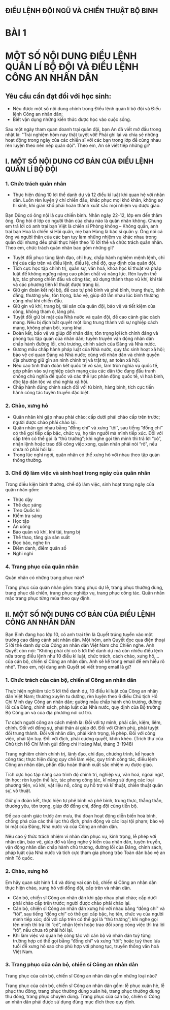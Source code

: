 ## ĐIỀU LỆNH ĐỘI NGŨ VÀ CHIẾN THUẬT BỘ BINH
# BÀI 1
# MỘT SỐ NỘI DUNG ĐIỀU LỆNH QUÂN LÍ BỘ ĐỘI VÀ ĐIỀU LỆNH CÔNG AN NHÂN DÂN

## Yêu cầu cần đạt đối với học sinh:

- Nêu được một số nội dung chính trong Điều lệnh quản lí bộ đội và Điều lệnh Công an nhân dân;
- Biết vận dụng những kiến thức được học vào cuộc sống.

Sau một ngày tham quan doanh trại quân đội, bạn An đã viết mở đầu trong nhật kí: "Trải nghiệm hôm nay thật tuyệt vời! Phải ghi lại và chia sẻ những hoạt động trong ngày của các chiến sĩ với các bạn trong lớp để cùng nhau rèn luyện theo nền nếp quân đội".
Theo em, An sẽ viết tiếp những gì?

## I. MỘT SỐ NỘI DUNG CƠ BẢN CỦA ĐIỀU LỆNH QUÂN LÍ BỘ ĐỘI
### 1. Chức trách quân nhân

- Thực hiện đúng 10 lời thề danh dự và 12 điều kỉ luật khi quan hệ với nhân dân. Luôn rèn luyện ý chí chiến đấu, khắc phục mọi khó khăn, không sợ hi sinh, khi gian khổ phải hoàn thành xuất sắc mọi nhiệm vụ được giao.

Bạn Dũng có ông nội là cựu chiến binh. Nhân ngày 22-12, lớp em đến thăm ông. Ông hỏi ở lớp có người thân của cháu nào là quân nhân không. Chung em trả lời có anh trai bạn Việt là chiến sĩ Phòng không – Không quân, anh trai bạn Hoa là chiến sĩ Hải quân, mẹ bạn Hùng là bác sĩ quân y. Ông nói cả ông và người thân của các bạn tuy làm những nhiệm vụ khác nhau trong quân đội nhưng đều phải thực hiện theo 10 lời thề và chức trách quân nhân.
Theo em, chức trách quân nhân bao gồm những gì?

- Tuyệt đối phục tùng lãnh đạo, chỉ huy, chấp hành nghiêm mệnh lệnh, chỉ thị của cấp trên và điều lệnh, điều lệ, chế độ, quy định của quân đội.
- Tích cực học tập chính trị, quân sự, văn hoá, khoa học kĩ thuật và pháp luật để không ngừng nâng cao phẩm chất và năng lực. Rèn luyện thể lực, tác phong chiến đấu và công tác, sử dụng thành thạo vũ khí, khí tài và các phương tiện kĩ thuật được trang bị.
- Giữ gìn đoàn kết nội bộ, đề cao tự phê bình và phê bình, trung thực, bình đẳng, thương yêu, tôn trọng, bảo vệ, giúp đỡ lẫn nhau lúc bình thường cũng như khi chiến đấu.
- Giữ gìn vũ khí, trang bị, tài sản của quân đội, bảo vệ và tiết kiệm của công, không tham ô, lãng phí.
- Tuyệt đối giữ bí mật của Nhà nước và quân đội, đề cao cảnh giác cách mạng. Nếu bị địch bắt quyết một lòng trung thành với sự nghiệp cách mạng, không phản bội, xung khai.
- Đoàn kết, bảo vệ và giúp đỡ nhân dân; tôn trọng lợi ích chính đáng và phong tục tập quán của nhân dân; tuyên truyền vận động nhân dân chấp hành đường lối, chủ trương, chính sách của Đảng và Nhà nước.
- Gương mẫu chấp hành pháp luật của Nhà nước, quy tắc sinh hoạt xã hội; bảo vệ cơ quan Đảng và Nhà nước; cùng với nhân dân và chính quyền địa phương giữ gìn an ninh chính trị và trật tự, an toàn xã hội.
- Nêu cao tinh thần đoàn kết quốc tế vô sản, làm tròn nghĩa vụ quốc tế, góp phần vào sự nghiệp cách mạng của các dân tộc đang đấu tranh chống chủ nghĩa đế quốc và các thế lực phản động quốc tế, vì hoà bình, độc lập dân tộc và chủ nghĩa xã hội.
- Chấp hành đúng chính sách đối với tù binh, hàng binh, tích cực tiến hành công tác tuyên truyền đặc biệt.

### 2. Chào, xưng hô

- Quân nhân khi gặp nhau phải chào; cấp dưới phải chào cấp trên trước; người được chào phải chào lại.
- Quân nhân gọi nhau bằng “đồng chí” và xưng “tôi”, sau tiếng “đồng chí” có thể gọi tiếp cấp bậc, chức vụ, họ tên người mà mình tiếp xúc. Đối với cấp trên có thể gọi là “thủ trưởng”; khi nghe gọi tên mình thì trả lời “có”, nhận lệnh hoặc trao đổi công việc xong, quân nhân phải nói “rõ”, nếu chưa rõ phải hỏi lại.
- Trong lúc nghỉ ngơi, quân nhân có thể xưng hô với nhau theo tập quán thông thường.

### 3. Chế độ làm việc và sinh hoạt trong ngày của quân nhân

Trong điều kiện bình thường, chế độ làm việc, sinh hoạt trong ngày của quân nhân gồm:

- Thức dậy
- Thể dục sáng
- Treo Quốc kì
- Kiểm tra sáng
- Học tập
- Ăn uống
- Bảo quản vũ khí, khí tài, trang bị
- Thể thao, tăng gia sản xuất
- Đọc báo, nghe tin
- Điểm danh, điểm quân số
- Nghỉ nghỉ

### 4. Trang phục của quân nhân

Quân nhân có những trang phục nào?

Trang phục của quân nhân gồm: trang phục dự lễ, trang phục thường dùng, trang phục dã chiến, trang phục nghiệp vụ, trang phục công tác. Quân nhân mặc trang phục từng mùa theo quy định.

## II. MỘT SỐ NỘI DUNG CƠ BẢN CỦA ĐIỀU LỆNH CÔNG AN NHÂN DÂN

Bạn Bình đang học lớp 10, có anh trai tên là Quyết trúng tuyển vào một trường cao đẳng cảnh sát nhân dân. Một hôm, anh Quyết đọc qua điện thoại 5 lời thề danh dự của Công an nhân dân Việt Nam cho Chiến nghe. Anh Quyết còn nói: "Không phải chỉ có 5 lời thề danh dự mà còn nhiều điều lệnh nữa trong điều lệnh như 10 điều kỉ luật, chức trách, cách chào, xưng hô,... của cán bộ, chiến sĩ Công an nhân dân. Anh sẽ kể trong email để em hiểu rõ nhé". Theo em, nội dung anh Quyết sẽ viết trong email là gì?

### 1. Chức trách của cán bộ, chiến sĩ Công an nhân dân

Thực hiện nghiêm túc 5 lời thề danh dự, 10 điều kỉ luật của Công an nhân dân Việt Nam; thường xuyên tu dưỡng, rèn luyện theo 6 điều Chủ tịch Hồ Chí Minh dạy Công an nhân dân; gương mẫu chấp hành chủ trương, đường lối của Đảng, chính sách, pháp luật của Nhà nước, quy định của Bộ trưởng Bộ Công an và của địa phương nơi cư trú.

Tư cách người công an cách mệnh là:
Đồi với tự mình, phải cần, kiệm, liêm, chính.
Đối với đồng sự, phải thân ái giúp đỡ.
Đối với Chính phủ, phải tuyệt đối trung thành.
Đối với nhân dân, phải kính trọng, lễ phép.
Đối với công việc, phải tận tuỵ.
Đối với địch, phải cương quyết, khôn khéo.
(Trích thư của Chủ tịch Hồ Chí Minh gửi đồng chí Hoàng Mai, tháng 3-1948)

Trang nghiêm chỉnh chính trị, lãnh đạo, chỉ đạo, chương trình, kế hoạch công tác; thực hiện đúng quy chế làm việc, quy trình công tác, điều lệnh Công an nhân dân, phấn đấu hoàn thành xuất sắc nhiệm vụ được giao.

Tích cực học tập nâng cao trình độ chính trị, nghiệp vụ, văn hoá, ngoại ngữ, tin học; rèn luyện thể lực, tác phong công tác, kĩ năng sử dụng các loại phương tiện, vũ khí, vật liệu nổ, công cụ hỗ trợ và kĩ thuật, chiến thuật quân sự, võ thuật.

Giữ gìn đoàn kết, thực hiện tự phê bình và phê bình, trung thực, thẳng thắn, thương yêu, tôn trọng, giúp đỡ đồng chí, đồng đội cùng tiến bộ.

Đề cao cảnh giác trước âm mưu, thủ đoạn hoạt động diễn biến hoà bình, chống phá của các thế lực thù địch, phản động và các loại tội phạm; bảo vệ bí mật của Đảng, Nhà nước và của Công an nhân dân.

Nêu cao ý thức trách nhiệm vì nhân dân phục vụ, kính trọng, lễ phép với nhân dân, bảo vệ, giúp đỡ và lắng nghe ý kiến của nhân dân, tuyên truyền, vận động nhân dân chấp hành chủ trương, đường lối của Đảng, chính sách, pháp luật của Nhà nước và tích cực tham gia phong trào Toàn dân bảo vệ an ninh Tổ quốc.

### 2. Chào, xưng hô

Em hãy quan sát hình 1.4 và đóng vai cán bộ, chiến sĩ Công an nhân dân thực hiện chào, xưng hô với đồng đội, cấp trên và nhân dân.

- Cán bộ, chiến sĩ Công an nhân dân khi gặp nhau phải chào; cấp dưới phải chào cấp trên trước; người được chào phải chào lại.
- Cán bộ, chiến sĩ Công an nhân dân xưng hô với nhau bằng “đồng chí” và “tôi”, sau tiếng “đồng chí” có thể gọi cấp bậc, họ tên, chức vụ của người mình tiếp xúc; đối với cấp trên có thể gọi là “thủ trưởng”; khi nghe gọi tên mình thì trả lời “có”, nhận lệnh hoặc trao đổi xong công việc thì trả lời “rõ”, nếu chưa rõ phải hỏi lại.
- Khi làm việc và quan hệ công tác với cán bộ và nhân dân tuỳ từng trường hợp có thể gọi bằng “đồng chí” và xưng “tôi”; hoặc tuỳ theo lứa tuổi để xưng hô sao cho phù hợp với phong tục, truyền thống văn hoá Việt Nam.

### 3. Trang phục của cán bộ, chiến sĩ Công an nhân dân

Trang phục của cán bộ, chiến sĩ Công an nhân dân gồm những loại nào?

Trang phục của cán bộ, chiến sĩ Công an nhân dân gồm: lễ phục xuân hè, lễ phục thu đông, trang phục thường dùng xuân hè, trang phục thường dùng thu đông, trang phục chuyên dùng. Trang phục của cán bộ, chiến sĩ Công an nhân dân phải được sử dụng đúng mục đích theo quy định.
